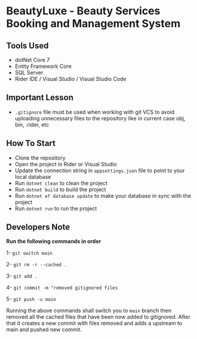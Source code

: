 # BeautyLuxe - Beauty Services Booking and Management System

## Tools Used

- dotNet Core 7
- Entity Framework Core
- SQL Server
- Rider IDE / Visual Studio / Visual Studio Code

## Important Lesson

- `.gitignore` file must be used when working with git VCS to avoid uploading unnecessary files to the repository like in current case obj, bin, .rider, etc

## How To Start

- Clone the repository
- Open the project in Rider or Visual Studio
- Update the connection string in `appsettings.json` file to point to your local database
- Run `dotnet clean` to clean the project
- Run `dotnet build` to build the project
- Run `dotnet ef database update` to make your database in sync with the project
- Run `dotnet run` to run the project

## Developers Note
**Run the following commands in order**

1- `git switch main`

2- `git rm -r --cached .`

3- `git add .`

4- `git commit -m "removed gitignored files`

5- `git push -u main`

Running the above commands shall switch you to `main` branch then removed all the cached files that have been now added to gitignored. 
After that it creates a new commit with files removed and adds a upstream to main and pushed new commit.


